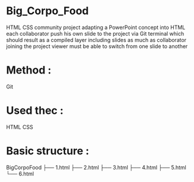 

# Big_Corpo_Food

HTML CSS community project adapting a PowerPoint concept into HTML 
each collaborator push his own slide to the project via Git terminal which should result as a compiled layer including slides as much as collaborator joining the project
viewer must be able to switch from one slide to another 


# Method : 

Git

# Used thec : 

HTML CSS 


# Basic structure : 

BigCorpoFood
├── 1.html
├── 2.html
├── 3.html
├── 4.html
├── 5.html
└── 6.html
